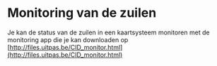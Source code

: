 ---
---

# Monitoring van de zuilen

Je kan de status van de zuilen in een kaartsysteem monitoren met de monitoring app die je kan downloaden op [http://files.uitpas.be/CID_monitor.html](http://files.uitpas.be/CID_monitor.html)